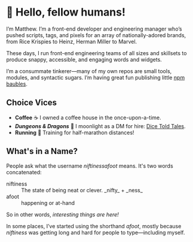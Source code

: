 # 👋 Hello, fellow humans!

I’m Matthew. I’m a front-end developer and engineering manager who’s pushed scripts, tags, and pixels for an array of nationally-adored brands, from Rice Krispies to Heinz, Herman Miller to Marvel.

These days, I run front-end engineering teams of all sizes and skillsets to produce snappy, accessible, and engaging words and widgets.

I’m a consummate tinkerer—many of my own repos are small tools, modules, and syntactic sugars. I’m having great fun publishing little [npm baubles](https://www.npmjs.com/org/afoot).

## Choice Vices

- **Coffee** ☕️ I owned a coffee house in the once-upon-a-time.
- **_Dungeons & Dragons_** 🎲 I moonlight as a DM for hire: [Dice Told Tales](https://www.dicetoldtales.com).
- **Running** 👟 Training for half-marathon distances!

## What's in a Name?

People ask what the username _niftinessafoot_ means. It's two words concatenated:

<dl>
<dt>niftiness</dt>
<dd>The state of being neat or clever. _nifty_ + _ness_ </dd>
<dt>afoot</dt>
<dd>happening or at-hand</dd>
<dl>

So in other words, _interesting things are here!_

In some places, I’ve started using the shorthand _afoot_, mostly because _niftiness_ was getting long and hard for people to type—including myself.

